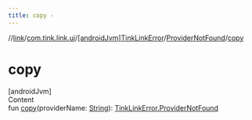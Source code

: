 ```yaml
---
title: copy -
---
```

//[link](../../../index.md)/[com.tink.link.ui](../../index.md)/[[androidJvm]TinkLinkError](../index.md)/[ProviderNotFound](index.md)/[copy](copy.md)



# copy  
[androidJvm]  
Content  
fun [copy](copy.md)(providerName: [String](https://kotlinlang.org/api/latest/jvm/stdlib/kotlin/-string/index.html)): [TinkLinkError.ProviderNotFound](index.md)  



